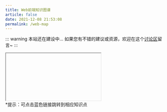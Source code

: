 ```yaml
---
title: Web前端知识图谱
article: false
date: 2021-12-08 21:53:08
permalink: /web-map
---
```


::: warning
本站还在建设中...
如果您有不错的建议或资源，欢迎在这个[讨论区](https://github.com/xugaoyi/web-learn/discussions)留言~
:::

<iframe id="home_map" :src="$withBase('/markmap/00.Index.html')"></iframe>
<div class="small-tip">*提示：可点击蓝色链接跳转到相应知识点</div>
